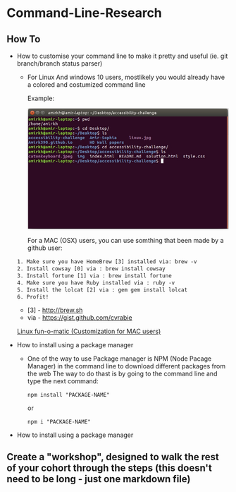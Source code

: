 # Command-Line-Research

## How To
+ How to customise your command line to make it pretty and useful (ie. git branch/branch status parser)

     + For Linux And windows 10 users, mostlikely you would already have a colored and costumized command line

       Example:

       ![linux](https://github.com/Amirk390/Command-Line-Research/blob/master/linux.jpg)
      
       For a MAC (OSX) users, you can use somthing that been made by a github user:
      
      1. Make sure you have HomeBrew [3] installed via: brew -v
      2. Install cowsay [0] via : brew install cowsay
      3. Install fortune [1] via : brew install fortune
      4. Make sure you have Ruby installed via : ruby -v
      5. Install the lolcat [2] via : gem gem install lolcat
      6. Profit!
     
     - [3] - http://brew.sh
     - via - https://gist.github.com/cvrabie
     
     [Linux fun-o-matic (Customization for MAC users)](https://gist.github.com/dakull/6615458)
  
+ How to install using a package manager

  + One of the way to use Package manager is NPM (Node Pacage Manager) in the command line to download different packages from the web
    The way to do thast is by going to the command line and type the next command: 
    
        npm install "PACKAGE-NAME"

     or    

        npm i "PACKAGE-NAME"
  
+ How to install using a package manager

##
## Create a "workshop", designed to walk the rest of your cohort through the steps (this doesn't need to be long - just one markdown file)
